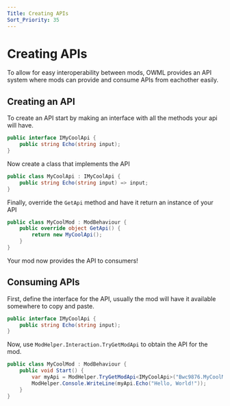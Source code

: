 ```yaml
---
Title: Creating APIs
Sort_Priority: 35
---
```


# Creating APIs

To allow for easy interoperability between mods, OWML provides an API system where mods can provide and consume APIs from eachother easily.

## Creating an API

To create an API start by making an interface with all the methods your api will have. 

```csharp
public interface IMyCoolApi {
    public string Echo(string input);
}
```

Now create a class that implements the API

```csharp
public class MyCoolApi : IMyCoolApi {
    public string Echo(string input) => input;
}
```

Finally, override the `GetApi` method and have it return an instance of your API

```csharp
public class MyCoolMod : ModBehaviour {
    public override object GetApi() {
        return new MyCoolApi();
    }
}
```

Your mod now provides the API to consumers!

## Consuming APIs

First, define the interface for the API, usually the mod will have it available somewhere to copy and paste.

```csharp
public interface IMyCoolApi {
    public string Echo(string input);
}
```

Now, use `ModHelper.Interaction.TryGetModApi` to obtain the API for the mod.

```csharp
public class MyCoolMod : ModBehaviour {
    public void Start() {
        var myApi = ModHelper.TryGetModApi<IMyCoolApi>("Bwc9876.MyCoolMod");
        ModHelper.Console.WriteLine(myApi.Echo("Hello, World!"));
    }
}
```

